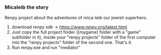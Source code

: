 ### Micaleib the story  


Renpy project about the adventures of mica-leib our jewish superhero. 

1. download renpy sdk -> https://www.renpy.org/latest.html
2. Just copy the full project folder ([mygame] folder with a "game" subfolder in it), inside your "renpy projects" folder of the first computer into the "renpy projects" folder of the second one. That's it.
3. Run renpy.exe and run "mediator"

